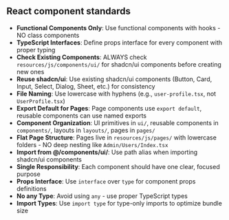 ## React component standards

- **Functional Components Only**: Use functional components with hooks - NO class components
- **TypeScript Interfaces**: Define props interface for every component with proper typing
- **Check Existing Components**: ALWAYS check `resources/js/components/ui/` for shadcn/ui components before creating new ones
- **Reuse shadcn/ui**: Use existing shadcn/ui components (Button, Card, Input, Select, Dialog, Sheet, etc.) for consistency
- **File Naming**: Use lowercase with hyphens (e.g., `user-profile.tsx`, not `UserProfile.tsx`)
- **Export Default for Pages**: Page components use `export default`, reusable components can use named exports
- **Component Organization**: UI primitives in `ui/`, reusable components in `components/`, layouts in `layouts/`, pages in `pages/`
- **Flat Page Structure**: Pages live in `resources/js/pages/` with lowercase folders - NO deep nesting like `Admin/Users/Index.tsx`
- **Import from @/components/ui/**: Use path alias when importing shadcn/ui components
- **Single Responsibility**: Each component should have one clear, focused purpose
- **Props Interface**: Use `interface` over `type` for component props definitions
- **No any Type**: Avoid using `any` - use proper TypeScript types
- **Import Types**: Use `import type` for type-only imports to optimize bundle size
